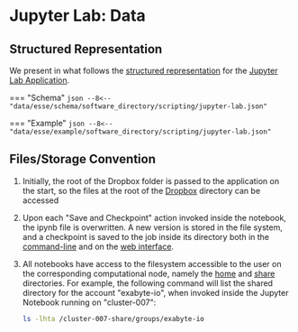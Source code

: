 # Jupyter Lab: Data

## Structured Representation

We present in what follows the [structured representation](../../../data-structured/overview.md) for the [Jupyter Lab Application](overview.md).

=== "Schema"
    ``` json
    --8<-- "data/esse/schema/software_directory/scripting/jupyter-lab.json"
    ```

=== "Example"
    ``` json
    --8<-- "data/esse/example/software_directory/scripting/jupyter-lab.json"
    ```

## Files/Storage Convention

1. Initially, the root of the Dropbox folder is passed to the application on the start, so the files at the root of the [Dropbox](../../../data-in-objectstorage/dropbox.md) directory can be accessed
2. Upon each "Save and Checkpoint" action invoked inside the notebook, the ipynb file is overwritten. A new version is stored in the file system, and a checkpoint is saved to the job inside its directory both in the [command-line](../../../jobs-cli/batch-scripts/directories.md#working-directory) and on the [web interface](../../../data-in-objectstorage/files.md).
3. All notebooks have access to the filesystem accessible to the user on the corresponding computational node, namely the [home](../../../infrastructure/clusters/directories.md) and [share](../../../infrastructure/clusters/directories.md) directories. For example, the following command will list the shared directory for the account "exabyte-io", when invoked inside the Jupyter Notebook running on "cluster-007":

    ```bash
    ls -lhta /cluster-007-share/groups/exabyte-io
    ```
